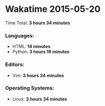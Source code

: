 # Wakatime 2015-05-20

Time Total: **3 hours 34 minutes**

### Languages:
- HTML: **14 minutes** 
- Python: **3 hours 19 minutes** 

### Editors:
- Vim: **3 hours 34 minutes** 

### Operating Systems:
- Linux: **3 hours 34 minutes** 

